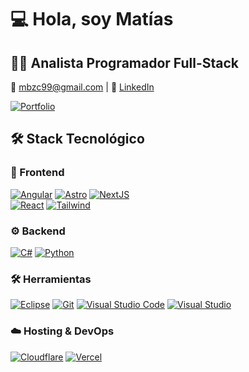 # 💻 Hola, soy Matías

## 👨‍💻 Analista Programador Full-Stack

📧 <mbzc99@gmail.com> | 🔗 [LinkedIn](https://www.linkedin.com/in/matias-zc/)

[![Portfolio](https://img.shields.io/badge/Portfolio-2CA5E0?style=for-the-badge&logo=astro&logoColor=white)](https://sikriet.dev)

## 🛠️ Stack Tecnológico

### 🎨 Frontend

[![Angular](https://img.shields.io/badge/-Angular-DD0031?style=flat&logo=angular&logoColor=white)](https://angular.dev)
[![Astro](https://img.shields.io/badge/-Astro-FF5D01?style=flat&logo=astro&logoColor=white)](https://astro.build)
[![NextJS](https://img.shields.io/badge/-NextJS-000?style=flat&logo=vercel&logoColor=white)](https://nextjs.org)  
[![React](https://img.shields.io/badge/-React-61DAFB?style=flat&logo=react&logoColor=white)](https://react.dev)
[![Tailwind](https://img.shields.io/badge/-Tailwind-06B6D4?style=flat&logo=tailwindcss&logoColor=white)](https://tailwindcss.com)

### ⚙️ Backend

[![C#](https://img.shields.io/badge/-C%23-239120?style=flat&logo=c-sharp&logoColor=white)](https://learn.microsoft.com/en-us/dotnet/csharp/)
[![Python](https://img.shields.io/badge/-Python-3776AB?style=flat&logo=python&logoColor=white)](https://www.python.org)

### 🛠️ Herramientas

[![Eclipse](https://img.shields.io/badge/-Eclipse-2C2255?style=flat&logo=eclipseide&logoColor=white)](https://eclipseide.org/)
[![Git](https://img.shields.io/badge/-Git-F05032?style=flat&logo=git&logoColor=white)](https://git-scm.com)
[![Visual Studio Code](https://img.shields.io/badge/-VS_Code-007ACC?style=flat&logo=visual-studio-code&logoColor=white)](https://code.visualstudio.com)
[![Visual Studio](https://img.shields.io/badge/-Visual_Studio-5C2D91?style=flat&logo=visual-studio&logoColor=white)](https://visualstudio.microsoft.com)

### ☁️ Hosting & DevOps

[![Cloudflare](https://img.shields.io/badge/-Cloudflare-F38020?style=flat&logo=cloudflare&logoColor=white)](https://www.cloudflare.com)
[![Vercel](https://img.shields.io/badge/-Vercel-000?style=flat&logo=vercel&logoColor=white)](https://vercel.com)  
